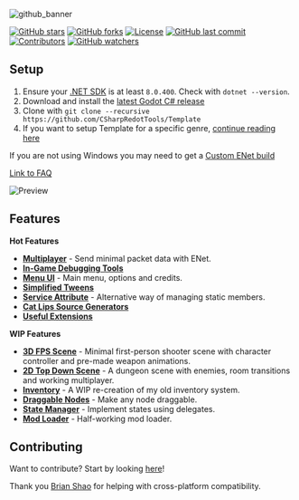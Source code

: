 ![github_banner](https://github.com/user-attachments/assets/a30833aa-b196-4c3f-a741-e266eb62dd76)

[![GitHub stars](https://img.shields.io/github/stars/ValksGodotTools/Template?style=flat&labelColor=1a1a1a&color=9b59b6)](https://github.com/ValksGodotTools/Template/stargazers)
[![GitHub forks](https://img.shields.io/github/forks/ValksGodotTools/Template?style=flat&labelColor=1a1a1a&color=9b59b6)](https://github.com/ValksGodotTools/Template/network)
[![License](https://img.shields.io/github/license/ValksGodotTools/Template?style=flat&labelColor=1a1a1a&color=9b59b6)](https://github.com/ValksGodotTools/Template/blob/main/LICENSE)
[![GitHub last commit](https://img.shields.io/github/last-commit/ValksGodotTools/Template?style=flat&labelColor=1a1a1a&color=9b59b6)](https://github.com/ValksGodotTools/Template/commits/main)
[![Contributors](https://img.shields.io/github/contributors/ValksGodotTools/Template?style=flat&labelColor=1a1a1a&color=9b59b6)](https://github.com/ValksGodotTools/Template/graphs/contributors)
[![GitHub watchers](https://img.shields.io/github/watchers/ValksGodotTools/Template?style=flat&labelColor=1a1a1a&color=9b59b6)](https://github.com/ValksGodotTools/Template/watchers)

## Setup
1. Ensure your [.NET SDK](https://dotnet.microsoft.com/download) is at least `8.0.400`. Check with `dotnet --version`. 
2. Download and install the [latest Godot C# release](https://godotengine.org/)
3. Clone with `git clone --recursive https://github.com/CSharpRedotTools/Template`
4. If you want to setup Template for a specific genre, [continue reading here](https://github.com/ValksGodotTools/Template/wiki/Setting-up-Template-for-a-Specific-Genre)

If you are not using Windows you may need to get a [Custom ENet build](https://github.com/ValksGodotTools/Template/wiki/Custom-ENet-Builds)

[Link to FAQ](https://github.com/CSharpRedotTools/Template/wiki/FAQ)  

![Preview](https://github.com/user-attachments/assets/ee4406d3-d66c-49c4-899a-754767e3c623)

## Features
**Hot Features**
- **[Multiplayer](https://github.com/ValksGodotTools/Template/wiki/Multiplayer)** - Send minimal packet data with ENet.
- **[In-Game Debugging Tools](https://github.com/ValksGodotTools/Template/wiki/In%E2%80%90Game-Debugging)**
- **[Menu UI](https://github.com/ValksGodotTools/Template/wiki/Menu-UI)** - Main menu, options and credits.
- **[Simplified Tweens](https://github.com/ValksGodotTools/Template/wiki/Simplified-Tweens)**
- **[Service Attribute](https://github.com/ValksGodotTools/Template/wiki/Services)** - Alternative way of managing static members.
- **[Cat Lips Source Generators](https://github.com/ValksGodotTools/Template/wiki/Source-Generators)**
- **[Useful Extensions](https://github.com/ValksGodotTools/Template/wiki/Extensions)**

**WIP Features**
- **[3D FPS Scene](https://github.com/ValksGodotTools/Template/wiki/3D-FPS)** - Minimal first-person shooter scene with character controller and pre-made weapon animations.
- **[2D Top Down Scene](https://github.com/ValksGodotTools/Template/wiki/2D-Top-Down)** - A dungeon scene with enemies, room transitions and working multiplayer.
- **[Inventory](https://github.com/ValksGodotTools/Template/wiki/Inventory)** - A WIP re-creation of my old inventory system.
- **[Draggable Nodes](https://github.com/ValksGodotTools/Template/wiki/Draggable-Nodes)** - Make any node draggable.
- **[State Manager](https://github.com/ValksGodotTools/Template/wiki/State-Manager)** - Implement states using delegates.
- **[Mod Loader](https://github.com/ValksGodotTools/Template/wiki/Mod-Loader)** - Half-working mod loader.

## Contributing

Want to contribute? Start by looking [here](https://github.com/ValksGodotTools/Template/wiki/Contributing)!

Thank you [Brian Shao](https://github.com/cydq) for helping with cross-platform compatibility.
